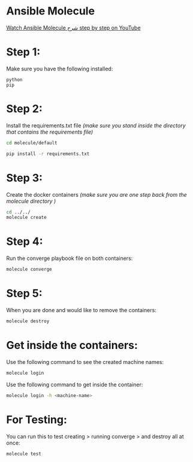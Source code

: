 # Ansible Molecule 
[Watch Ansible Molecule شرح step by step on YouTube](https://youtu.be/no8ZM1F7rhA)

# Step 1:

Make sure you have the following installed:

```
python
pip
```

# Step 2:

Install the requirements.txt file _(make sure you stand inside the directory that contains the requirements file)_

```bash
cd molecule/default

pip install -r requirements.txt
```

# Step 3:

Create the docker containers _(make sure you are one step back from the molecule directory )_

```bash
cd ../../
molecule create
```

# Step 4:

Run the converge playbook file on both containers:

```bash
molecule converge
```

# Step 5:

When you are done and would like to remove the containers:

```bash
molecule destroy
```

# Get inside the containers:

Use the following command to see the created machine names:

```bash
molecule login
```

Use the following command to get inside the container:

```bash
molecule login -h <machine-name>
```

# For Testing:

You can run this to test creating > running converge > and destroy all at once:

```bash
molecule test
```
